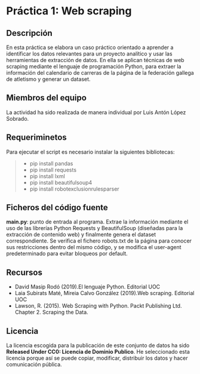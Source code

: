 # Práctica 1: Web scraping

## Descripción

En esta práctica se elabora un caso práctico orientado a aprender a identificar los datos relevantes para un proyecto analítico y usar las herramientas de extracción de datos. En ella se aplican técnicas de web scraping mediante el lenguaje de programación Python, para extraer la información del calendario de carreras de la página de la federación gallega de atletismo y generar un dataset.

## Miembros del equipo

La actividad ha sido realizada de manera individual por Luis Antón López Sobrado.

## Requeriminetos

Para ejecutar el script es necesario instalar la siguientes bibliotecas:

> * pip install pandas
> * pip install requests
> * pip install lxml
> * pip install beautifulsoup4
> * pip install robotexclusionrulesparser

## Ficheros del código fuente

**main.py**: punto de entrada al programa. Extrae la información mediante el uso de las librerías Python Requests y BeautifulSoup (diseñadas para la extracción de contenido web) y finalmente genera el dataset correspondiente. Se verifica el fichero robots.txt de la página para conocer sus restricciones dentro del mismo código, y se modifica el user-agent predeterminado para evitar bloqueos por default. 

## Recursos

* David Masip Rodó (2019).El lenguaje Python. Editorial UOC
* Laia Subirats Maté, Mireia Calvo González (2019).Web scraping. Editorial UOC
* Lawson, R. (2015). Web Scraping with Python. Packt Publishing Ltd. Chapter 2. Scraping the Data.

## Licencia 

La licencia escogida para la publicación de este conjunto de datos ha sido **Released Under CC0: Licencia de Dominio Publico**. He seleccionado esta licencia porque así se puede copiar, modificar, distribuir los datos y hacer comunicación pública.
